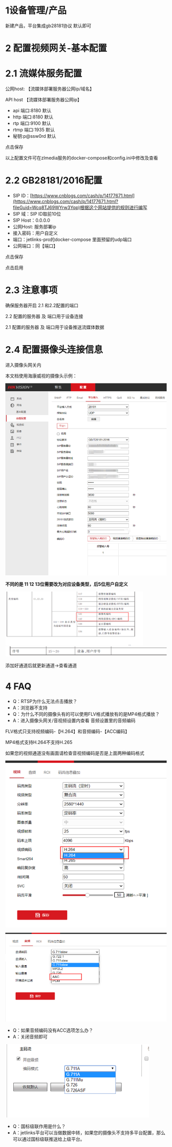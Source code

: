 # 1设备管理/产品
新建产品，平台集成gb28181协议 默认即可

# 2 配置视频网关-基本配置
# 2.1 流媒体服务配置

公网host: 【流媒体部署服务器公网ip/域名】

API host 【流媒体部署服务器公网ip】

* api 端口:8180 默认
* http 端口:8180 默认
* rtp 端口:9100 默认
* rtmp 端口:1935 默认
* 秘钥:p@ssw0rd 默认

点击保存

以上配置文件可在zlmedia服务的docker-compose和config.ini中修改及查看

# 2.2 GB28181/2016配置

* SIP ID：[https://www.cnblogs.com/cash/p/14177671.html](https://www.cnblogs.com/cash/p/14177671.html?fileGuid=Wcq8TJ69WYrw3Yqp)根据这个网站提供的规则进行编写
* SIP 域：SIP ID取前10位
* SIP Host：0.0.0.0
* 公网Host: 服务部署ip
* 接入密码：用户自定义
* 端口：jetlinks-pro的docker-compose 里面预留的udp端口
* 公网端口：同【端口】

点击保存

点击启用

# 2.3 注意事项

确保服务器开启 2.1 和2.2配置的端口

2.2 配置的服务器 及 端口用于设备连接

2.1 配置的服务器 及 端口用于设备推送流媒体数据

# 2.4 配置摄像头连接信息

进入摄像头网关内

本文档使用海康威视的摄像头示例：

![摄像头网关截图](./src/image.png)

**不同的是 11 12 13位需要改为对应设备类型，后5位用户自定义**

![摄像头网关截图](./src/image1.png)
![摄像头网关截图](./src/image2.png)

添加好通道后就更新通道->查看通道

# 4 FAQ
* Q：RTSP为什么无法点击播放？
* A：浏览器不支持
* Q：为什么不同的摄像头有的可以使用FLV格式播放有的是MP4格式播放？
* A：进入摄像头网关/音视频设置内查看 音频设置里的音频编码

FLV格式只支持视频编码-【H.264】和音频编码-【ACC编码】

MP4格式支持H.264不支持H.265

如果您的视频通道没有画面请检查音视频编码是否是上面两种编码格式

![摄像头网关截图](./src/image3.png)

![摄像头网关截图](./src/image4.png)


* Q：如果音频编码没有ACC选项怎么办？
* A：关闭音频即可

![摄像头网关截图](./src/image5.png)

* Q：国标级联作用是什么？
* A：jetlinks平台可以当做数据中转，如果您的摄像头不支持多平台配置，那么可以通过国标级联推送给上级平台。
